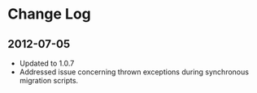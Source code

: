 Change Log
==============

## 2012-07-05 ##
* Updated to 1.0.7
* Addressed issue concerning thrown exceptions during synchronous migration scripts.